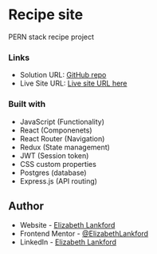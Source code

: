 # Recipe site

PERN stack recipe project 

### Links

- Solution URL: [GitHub repo](https://github.com/ElizabethLankford/Recipe-project/)
- Live Site URL: [Live site URL here](https://familiar-recipes-app.onrender.com/)

### Built with

- JavaScript (Functionality)
- React (Componenets)
- React Router (Navigation)
- Redux (State management)
- JWT (Session token)
- CSS custom properties
- Postgres (database)
- Express.js (API routing)


## Author

- Website - [Elizabeth Lankford](https://elizabeth-lankford.com/)
- Frontend Mentor - [@ElizabethLankford](https://www.frontendmentor.io/profile/ElizabethLankford)
- LinkedIn - [Elizabeth Lankford](https://www.linkedin.com/in/elizabethlankford/)
